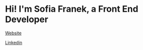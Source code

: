 # Hi! I'm Sofia Franek, a Front End Developer

[Website](https://www.sofiafranek.co.uk/)

[Linkedin](https://www.linkedin.com/in/sofia-franek/)
